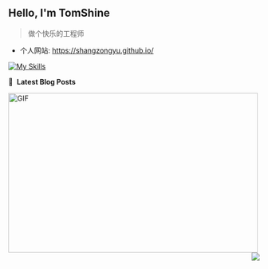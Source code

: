 ## Hello, I'm  TomShine

> 做个快乐的工程师

- 个人网站: https://shangzongyu.github.io/

[![My Skills](https://skillicons.dev/icons?i=c,cpp,css,emacs,flask,git,go,idea,linux,lua,md,mysql,nginx,py,redis,vim,vscode)](https://skillicons.dev)


📕 &nbsp;**Latest Blog Posts**
<!-- BLOG-POST-LIST:START -->
<!-- BLOG-POST-LIST:END -->

<img align="left" alt="GIF" src="https://github.com/abhisheknaiidu/abhisheknaiidu/blob/master/code.gif?raw=true" width="500" height="320" />
<img align="right" src="https://github-readme-stats.vercel.app/api?username=shangzongyu&show_icons=true&icon_color=805AD5&text_color=718096&bg_color=ffffff&hide_title=true" />
